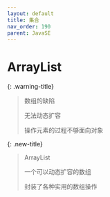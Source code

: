 ```yaml
---
layout: default
title: 集合
nav_order: 190
parent: JavaSE
---
```


# ArrayList

{: .warning-title}
> 数组的缺陷
>
> 无法动态扩容
>
> 操作元素的过程不够面向对象

{: .new-title}
> ArrayList
> 
> 一个可以动态扩容的数组
> 
> 封装了各种实用的数组操作


